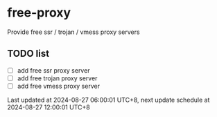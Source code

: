 
# free-proxy
Provide free ssr / trojan / vmess proxy servers


## TODO list
- [ ] add free ssr proxy server
- [ ] add free trojan proxy server
- [ ] add free vmess proxy server

Last updated at 2024-08-27 06:00:01 UTC+8, next update schedule at 2024-08-27 12:00:01 UTC+8

